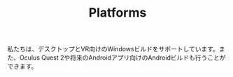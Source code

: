 ﻿---
title: "Platforms"
sidebar_position: 1
---
私たちは、デスクトップとVR向けのWindowsビルドをサポートしています。また、Oculus Quest 2や将来のAndroidアプリ向けのAndroidビルドも行うことができます。